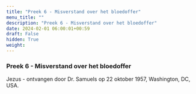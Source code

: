 ```yaml
---
title: "Preek 6 - Misverstand over het bloedoffer"
menu_title: ""
description: "Preek 6 - Misverstand over het bloedoffer"
date: 2024-02-01 06:00:01+00:59
draft: False
hidden: True
weight:
---
```

### Preek 6 - Misverstand over het bloedoffer

Jezus - ontvangen door Dr. Samuels op 22 oktober 1957, Washington, DC, USA.
